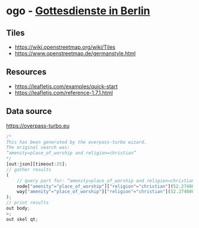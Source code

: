 # ogo - [Gottesdienste in Berlin](http://gottesdienst-in-berlin.de)

## Tiles
- https://wiki.openstreetmap.org/wiki/Tiles
- https://www.openstreetmap.de/germanstyle.html

## Resources
- https://leafletjs.com/examples/quick-start
- https://leafletjs.com/reference-1.7.1.html

## Data source

https://overpass-turbo.eu
```javascript
/*
This has been generated by the overpass-turbo wizard.
The original search was:
“amenity=place_of_worship and religion=christian”
*/
[out:json][timeout:25];
// gather results
(
    // query part for: “amenity=place_of_worship and religion=christian”
    node["amenity"="place_of_worship"]["religion"="christian"](52.274880130680536,12.9254150390625,52.73462861156322,13.830413818359375);
    way["amenity"="place_of_worship"]["religion"="christian"](52.274880130680536,12.9254150390625,52.73462861156322,13.830413818359375);
);
// print results
out body;
>;
out skel qt;
```